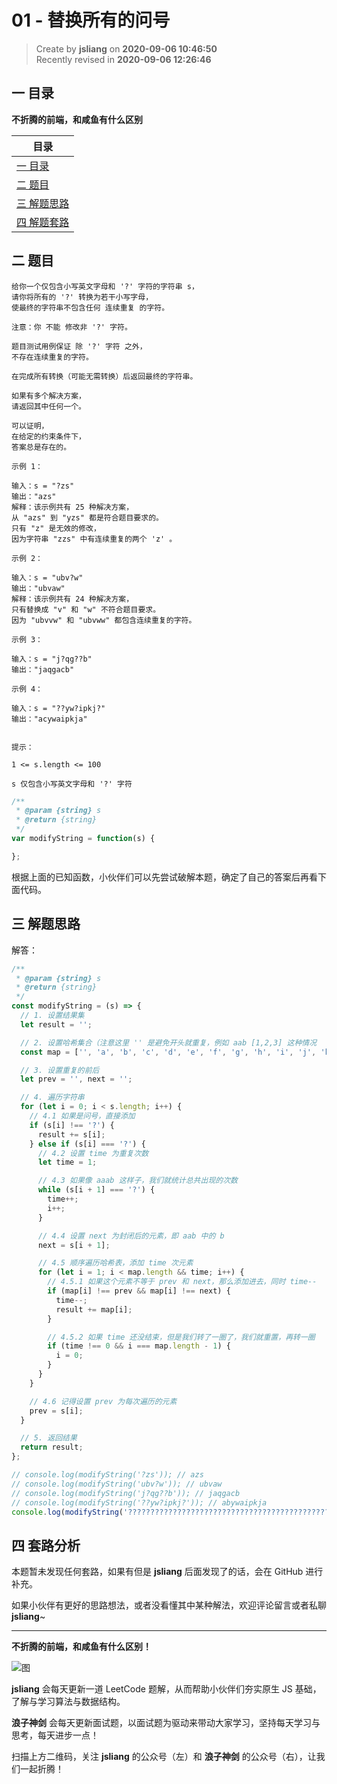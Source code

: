 01 - 替换所有的问号
===

> Create by **jsliang** on **2020-09-06 10:46:50**  
> Recently revised in **2020-09-06 12:26:46**

## 一 目录

**不折腾的前端，和咸鱼有什么区别**

| 目录 |
| --- |
| [一 目录](#chapter-one) |
| [二 题目](#chapter-two) |
| [三 解题思路](#chapter-three) |
| [四 解题套路](#chapter-four) |

## 二 题目



```
给你一个仅包含小写英文字母和 '?' 字符的字符串 s，
请你将所有的 '?' 转换为若干小写字母，
使最终的字符串不包含任何 连续重复 的字符。

注意：你 不能 修改非 '?' 字符。

题目测试用例保证 除 '?' 字符 之外，
不存在连续重复的字符。

在完成所有转换（可能无需转换）后返回最终的字符串。

如果有多个解决方案，
请返回其中任何一个。

可以证明，
在给定的约束条件下，
答案总是存在的。

示例 1：

输入：s = "?zs"
输出："azs"
解释：该示例共有 25 种解决方案，
从 "azs" 到 "yzs" 都是符合题目要求的。
只有 "z" 是无效的修改，
因为字符串 "zzs" 中有连续重复的两个 'z' 。

示例 2：

输入：s = "ubv?w"
输出："ubvaw"
解释：该示例共有 24 种解决方案，
只有替换成 "v" 和 "w" 不符合题目要求。
因为 "ubvvw" 和 "ubvww" 都包含连续重复的字符。

示例 3：

输入：s = "j?qg??b"
输出："jaqgacb"

示例 4：

输入：s = "??yw?ipkj?"
输出："acywaipkja"
 

提示：

1 <= s.length <= 100

s 仅包含小写英文字母和 '?' 字符
```

```js
/**
 * @param {string} s
 * @return {string}
 */
var modifyString = function(s) {

};
```

根据上面的已知函数，小伙伴们可以先尝试破解本题，确定了自己的答案后再看下面代码。

## 三 解题思路



解答：

```js
/**
 * @param {string} s
 * @return {string}
 */
const modifyString = (s) => {
  // 1. 设置结果集
  let result = '';

  // 2. 设置哈希集合（注意这里 '' 是避免开头就重复，例如 aab [1,2,3] 这种情况
  const map = ['', 'a', 'b', 'c', 'd', 'e', 'f', 'g', 'h', 'i', 'j', 'k', 'l', 'm', 'n', 'o', 'p', 'q', 'r', 's', 't', 'u', 'v', 'w', 'x', 'y', 'z'];

  // 3. 设置重复的前后
  let prev = '', next = '';

  // 4. 遍历字符串
  for (let i = 0; i < s.length; i++) {
    // 4.1 如果是问号，直接添加
    if (s[i] !== '?') {
      result += s[i];
    } else if (s[i] === '?') {
      // 4.2 设置 time 为重复次数
      let time = 1;

      // 4.3 如果像 aaab 这样子，我们就统计总共出现的次数
      while (s[i + 1] === '?') {
        time++;
        i++;
      }

      // 4.4 设置 next 为封闭后的元素，即 aab 中的 b
      next = s[i + 1];

      // 4.5 顺序遍历哈希表，添加 time 次元素
      for (let i = 1; i < map.length && time; i++) {
        // 4.5.1 如果这个元素不等于 prev 和 next，那么添加进去，同时 time--
        if (map[i] !== prev && map[i] !== next) {
          time--;
          result += map[i];
        }

        // 4.5.2 如果 time 还没结束，但是我们转了一圈了，我们就重置，再转一圈
        if (time !== 0 && i === map.length - 1) {
          i = 0;
        }
      }
    }

    // 4.6 记得设置 prev 为每次遍历的元素
    prev = s[i];
  }

  // 5. 返回结果
  return result;
};

// console.log(modifyString('?zs')); // azs
// console.log(modifyString('ubv?w')); // ubvaw
// console.log(modifyString('j?qg??b')); // jaqgacb
// console.log(modifyString('??yw?ipkj?')); // abywaipkja
console.log(modifyString('????????????????????????????????????????????????????????????????????????????????????????????????????')); // abcdefghijklmnopqrstuvwxyzabcdefghijklmnopqrstuvwxyzabcdefghijklmnopqrstuvwxyzabcdefghijklmnopqrstuv
```

## 四 套路分析



本题暂未发现任何套路，如果有但是 **jsliang** 后面发现了的话，会在 GitHub 进行补充。

如果小伙伴有更好的思路想法，或者没看懂其中某种解法，欢迎评论留言或者私聊 **jsliang**~

---

**不折腾的前端，和咸鱼有什么区别！**

![图](https://github.com/LiangJunrong/document-library/blob/master/public-repertory/img/z-index-small.png?raw=true)

**jsliang** 会每天更新一道 LeetCode 题解，从而帮助小伙伴们夯实原生 JS 基础，了解与学习算法与数据结构。

**浪子神剑** 会每天更新面试题，以面试题为驱动来带动大家学习，坚持每天学习与思考，每天进步一点！

扫描上方二维码，关注 **jsliang** 的公众号（左）和 **浪子神剑** 的公众号（右），让我们一起折腾！

